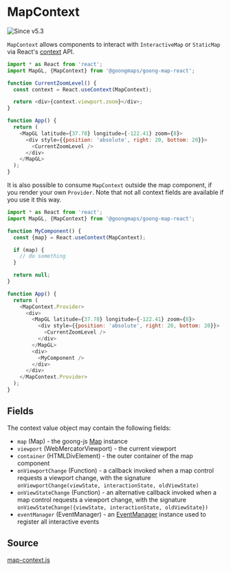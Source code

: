 # MapContext

![Since v5.3](https://img.shields.io/badge/since-v5.3-green)

`MapContext` allows components to interact with `InteractiveMap` or `StaticMap` via React's [context](https://reactjs.org/docs/context.html) API.

```js
import * as React from 'react';
import MapGL, {MapContext} from '@goongmaps/goong-map-react';

function CurrentZoomLevel() {
  const context = React.useContext(MapContext);

  return <div>{context.viewport.zoom}</div>;
}

function App() {
  return (
    <MapGL latitude={37.78} longitude={-122.41} zoom={8}>
      <div style={{position: 'absolute', right: 20, bottom: 20}}>
        <CurrentZoomLevel />
      </div>
    </MapGL>
  );
}
```

It is also possible to consume `MapContext` outside the map component, if you render your own `Provider`. Note that not all context fields are available if you use it this way.

```js
import * as React from 'react';
import MapGL, {MapContext} from '@goongmaps/goong-map-react';

function MyComponent() {
  const {map} = React.useContext(MapContext);

  if (map) {
    // do something
  }

  return null;
}

function App() {
  return (
    <MapContext.Provider>
      <div>
        <MapGL latitude={37.78} longitude={-122.41} zoom={8}>
          <div style={{position: 'absolute', right: 20, bottom: 20}}>
            <CurrentZoomLevel />
          </div>
        </MapGL>
        <div>
          <MyComponent />
        </div>
      </div>
    </MapContext.Provider>
  );
}
```

## Fields

The context value object may contain the following fields:

- `map` (Map) - the goong-js [Map](https://docs.goong.io/) instance
- `viewport` (WebMercatorViewport) - the current viewport
- `container` (HTMLDivElement) - the outer container of the map component
- `onViewportChange` (Function) - a callback invoked when a map control requests a viewport change, with the signature `onViewportChange(viewState, interactionState, oldViewState)`
- `onViewStateChange` (Function) - an alternative callback invoked when a map control requests a viewport change, with the signature `onViewStateChange({viewState, interactionState, oldViewState})`
- `eventManager` (EventManager) - an [EventManager](https://uber-web.github.io/mjolnir.js/docs/api-reference/event-manager) instance used to register all interactive events


## Source

[map-context.js](https://github.com/goong-io/goong-map-react/tree/main/src/components/map-context.js)
